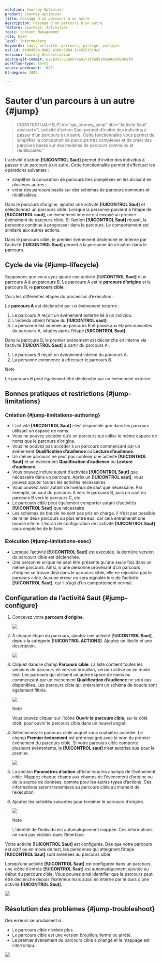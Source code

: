```yaml
---
solution: Journey Optimizer
product: journey optimizer
title: Passage d’un parcours à un autre
description: Passage d’un parcours à un autre
feature: Journeys, Activities
topic: Content Management
role: User
level: Intermediate
keywords: saut, activité, parcours, partage, partager
exl-id: 46d8950b-8b02-4160-89b4-1c492533c0e2
version: Journey Orchestration
source-git-commit: 62783c5731a8b78a8171fdadb1da8a680d249efd
workflow-type: tm+mt
source-wordcount: '825'
ht-degree: 100%

---
```


# Sauter d’un parcours à un autre {#jump}

>[!CONTEXTUALHELP]
>id="ajo_journey_jump"
>title="Activité Saut"
>abstract="L’activité d’action Saut permet d’inviter des individus à passer d’un parcours à un autre. Cette fonctionnalité vous permet de simplifier la conception de parcours très complexes et de créer des parcours basés sur des modèles de parcours communs et réutilisables."

L’activité d’action **[!UICONTROL Saut]** permet d’inviter des individus à passer d’un parcours à un autre. Cette fonctionnalité permet d’effectuer les opérations suivantes :

* simplifier la conception de parcours très complexes en les divisant en plusieurs autres ;
* créer des parcours basés sur des schémas de parcours communs et réutilisables.

Dans le parcours d’origine, ajoutez une activité **[!UICONTROL Saut]** et sélectionnez un parcours cible. Lorsque la personne parvient à l’étape de **[!UICONTROL saut]**, un événement interne est envoyé au premier événement du parcours cible. Si l’action **[!UICONTROL Saut]** réussit, la personne continue à progresser dans le parcours. Le comportement est similaire aux autres actions.

Dans le parcours cible, le premier événement déclenché en interne par l’activité **[!UICONTROL Saut]** permet à la personne de s’insérer dans le parcours.

## Cycle de vie {#jump-lifecycle}

Supposons que vous ayez ajouté une activité **[!UICONTROL Saut]** d’un parcours A à un parcours B. Le parcours A est le **parcours d’origine** et le parcours B, le **parcours cible**.

Voici les différentes étapes du processus d’exécution :

Le **parcours A** est déclenché par un événement externe :

1. Le parcours A reçoit un événement externe lié à un individu.
1. L’individu atteint l’étape du **[!UICONTROL saut]**.
1. La personne est amenée au parcours B et passe aux étapes suivantes du parcours A, situées après l’étape **[!UICONTROL Saut]**.

Dans le parcours B, le premier événement est déclenché en interne via l’activité **[!UICONTROL Saut]** à partir du parcours A :

1. Le parcours B reçoit un événement interne du parcours A.
1. La personne commence à effectuer le parcours B.

>[!NOTE]
>
>Le parcours B peut également être déclenché par un événement externe.

## Bonnes pratiques et restrictions {#jump-limitations}

### Création {#jump-limitations-authoring}

* L’activité **[!UICONTROL Saut]** n’est disponible que dans les parcours utilisant un espace de noms.
* Vous ne pouvez accéder qu’à un parcours qui utilise le même espace de noms que le parcours d’origine.
* Vous ne pouvez pas accéder à un parcours commençant par un événement **Qualification d’audience** ou **Lecture d’audience**.
* Un même parcours ne peut pas contenir une activité **[!UICONTROL Saut]** et un événement **Qualification d’audience** ou **Lecture d’audience**.
* Vous pouvez inclure autant d’activités **[!UICONTROL Saut]** que nécessaire dans un parcours. Après un **[!UICONTROL saut]**, vous pouvez ajouter toutes les activités nécessaires.
* Vous pouvez avoir autant de niveaux de saut que nécessaire. Par exemple, un saut du parcours A vers le parcours B, puis un saut du parcours B vers le parcours C, etc.
* Le parcours cible peut également comporter autant d’activités **[!UICONTROL Saut]** que nécessaire.
* Les schémas de boucle ne sont pas pris en charge. Il n’est pas possible de relier deux parcours ou plus entre eux, car cela entraînerait une boucle infinie. L’écran de configuration de l’activité **[!UICONTROL Saut]** vous empêche de le faire.

### Exécution {#jump-limitations-exec}

* Lorsque l’activité **[!UICONTROL Saut]** est exécutée, la dernière version du parcours cible est déclenchée.
* Une personne unique ne peut être présente qu’une seule fois dans un même parcours. Ainsi, si une personne provenant d’un parcours d’origine se trouve déjà dans le parcours cible, elle ne rejoindra pas le parcours cible. Aucune erreur ne sera signalée lors de l’activité **[!UICONTROL Saut]**, car il s’agit d’un comportement normal.

## Configuration de l’activité Saut {#jump-configure}

1. Concevez votre **parcours d’origine**.

   ![](assets/jump1.png)

1. À chaque étape du parcours, ajoutez une activité **[!UICONTROL Saut]**, depuis la catégorie **[!UICONTROL ACTIONS]**. Ajoutez un libellé et une description.

   ![](assets/jump2.png)

1. Cliquez dans le champ **Parcours cible**.
La liste contient toutes les versions de parcours en version brouillon, version active ou en mode test. Les parcours qui utilisent un autre espace de noms ou commençant par un événement **Qualification d’audience** ne sont pas disponibles. Les parcours cible qui créeraient un schéma de boucle sont également filtrés.

   ![](assets/jump3.png)

   >[!NOTE]
   >
   >Vous pouvez cliquer sur l’icône **Ouvrir le parcours cible**, sur le côté droit, pour ouvrir le parcours cible dans un nouvel onglet.

1. Sélectionnez le parcours cible auquel vous souhaitez accéder.
Le champ **Premier événement** est prérenseigné avec le nom du premier événement du parcours cible. Si votre parcours cible comporte plusieurs événements, le **[!UICONTROL saut]** n’est autorisé que pour le premier.

   ![](assets/jump4.png)

1. La section **Paramètres d’action** affiche tous les champs de l’événement cible. Mappez chaque champ aux champs de l’événement d’origine ou de la source de données, comme pour les autres types d’actions. Ces informations seront transmises au parcours cible au moment de l’exécution.
1. Ajoutez les activités suivantes pour terminer le parcours d’origine.

   ![](assets/jump5.png)


   >[!NOTE]
   >
   >L’identité de l’individu est automatiquement mappée. Ces informations ne sont pas visibles dans l’interface.

Votre activité **[!UICONTROL Saut]** est configurée. Dès que votre parcours est actif ou en mode de test, les personnes qui atteignent l’étape **[!UICONTROL Saut]** sont amenées au parcours cible.

Lorsqu’une activité **[!UICONTROL Saut]** est configurée dans un parcours, une icône d’entrée **[!UICONTROL Saut]** est automatiquement ajoutée au début du parcours cible. Vous pouvez ainsi identifier que le parcours peut être déclenché depuis l’extérieur mais aussi en interne par le biais d’une activité **[!UICONTROL Saut]**.

![](assets/jump7.png)

## Résolution des problèmes {#jump-troubleshoot}

Des erreurs se produisent si :

* Le parcours cible n’existe plus.
* Le parcours cible est une version brouillon, fermé ou arrêté.
* Le premier événement du parcours cible a changé et le mappage est interrompu.

![](assets/jump6.png)
